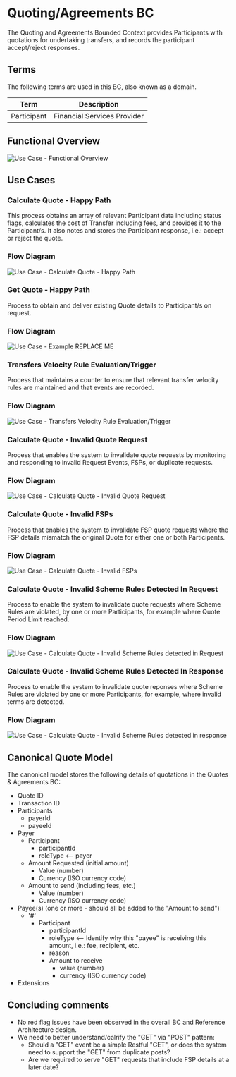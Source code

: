# Quoting/Agreements BC

The Quoting and Agreements Bounded Context provides Participants with quotations for undertaking transfers, and records the participant accept/reject responses.

## Terms

The following terms are used in this BC, also known as a domain.

| Term | Description |
|---|---|
| Participant | Financial Services Provider |

## Functional Overview

![Use Case - Functional Overview](./assets/qtaFunctionalOverview_20210825.png)
>

## Use Cases

### Calculate Quote - Happy Path

This process obtains an array of relevant Participant data including status flags, calculates the cost of Transfer including fees, and provides it to the Participant/s.  It also notes and stores the Participant response, i.e.: accept or reject the quote.

### Flow Diagram

![Use Case - Calculate Quote - Happy Path](./assets/qtaCalculateQuoteHappyPath_20210825.png)
>

### Get Quote - Happy Path

Process to obtain and deliver existing Quote details to Participant/s on request.

### Flow Diagram

![Use Case - Example REPLACE ME](./assets/qtaGetQuoteHappyPath.png)
>

### Transfers Velocity Rule Evaluation/Trigger

Process that maintains a counter to ensure that relevant transfer velocity rules are maintained and that events are recorded.

### Flow Diagram

![Use Case - Transfers Velocity Rule Evaluation/Trigger](./assets/qtaTransfersVelocityRuleEval-Trigger_20210825.png)
>

### Calculate Quote - Invalid Quote Request

Process that enables the system to invalidate quote requests by monitoring and responding to invalid Request Events, FSPs, or duplicate requests.

### Flow Diagram

![Use Case - Calculate Quote - Invalid Quote Request](./assets/qtaCalculateQuoteInvalidQuoteRequest_20210825.png)
>

### Calculate Quote - Invalid FSPs

Process that enables the system to invalidate FSP quote requests where the FSP details mismatch the original Quote for either one or both Participants.

### Flow Diagram

![Use Case - Calculate Quote - Invalid FSPs](./assets/qtaCalculateQuoteInvalidFSPs_20210825.png)
>

### Calculate Quote - Invalid Scheme Rules Detected In Request

Process to enable the system to invalidate quote requests where Scheme Rules are violated, by one or more Participants, for example where Quote Period Limit reached.

### Flow Diagram

![Use Case - Calculate Quote - Invalid Scheme Rules detected in Request](./assets/qtaCalculateQuoteInvalidSchemeRulesRequest_20210825.png)
>

### Calculate Quote - Invalid Scheme Rules Detected In Response

Process to enable the system to invalidate quote reponses where Scheme Rules are violated by one or more Participants, for example, where invalid terms are detected.

### Flow Diagram

![Use Case - Calculate Quote - Invalid Scheme Rules detected in response](./assets/qtaCalculateQuoteInvalidSchemeRulesResponse_20210825.png)
>

## Canonical Quote Model

The canonical model stores the following details of quotations in the Quotes & Agreements BC:

 - Quote ID
 - Transaction ID
 - Participants
   - payerId
   - payeeId
 - Payer
   - Participant
     - participantId
     - roleType <-- payer
   - Amount Requested (initial amount)
     - Value (number)
     - Currency (ISO currency code)
    - Amount to send (including fees, etc.)
      - Value (number)
      - Currency (ISO currency code)
 - Payee(s) (one or more - should all be added to the "Amount to send")
   - '#'
     - Participant
       - participantId
       - roleType <-- Identify why this "payee" is receiving this amount, i.e.: fee, recipient, etc.
       - reason
       - Amount to receive
         - value (number)
         - currency (ISO currency code)
 - Extensions

## Concluding comments

 * No red flag issues have been observed in the overall BC and Reference Architecture design.
 * We need to better understand/calrify the "GET" via "POST" pattern:
   * Should a "GET" event be a simple Restful "GET", or does the system need to support the "GET" from duplicate posts?
   * Are we required to serve "GET" requests that include FSP details at a later date?


<!--## Notes -->

<!-- Footnotes themselves at the bottom. -->
[^1]: Common Interfaces: [Mojaloop Common Interface List](../../commonInterfaces.md)
